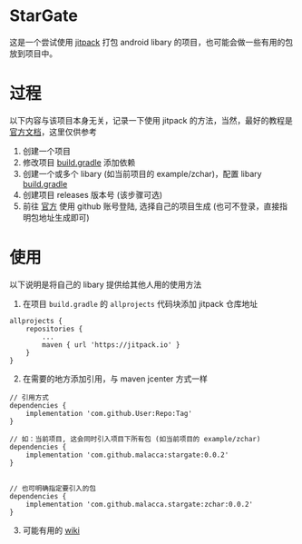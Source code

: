 # StarGate

这是一个尝试使用 [jitpack](https://jitpack.io/) 打包 android libary 的项目，也可能会做一些有用的包放到项目中。

# 过程

以下内容与该项目本身无关，记录一下使用 jitpack 的方法，当然，最好的教程是 [官方文档](https://jitpack.io/docs/)，这里仅供参考

1. 创建一个项目
2. 修改项目 [build.gradle](build.gradle#L12) 添加依赖
3. 创建一个或多个 libary (如当前项目的 example/zchar)，配置 libary [build.gradle](sample/build.gradle#L3)
4. 创建项目 releases 版本号 (该步骤可选)
5. 前往 [官方](https://jitpack.io/) 使用 github 账号登陆, 选择自己的项目生成 (也可不登录，直接指明包地址生成即可)


# 使用

以下说明是将自己的 libary 提供给其他人用的使用方法

1. 在项目 `build.gradle` 的 `allprojects` 代码块添加 jitpack 仓库地址

```
allprojects {
    repositories {
        ...
        maven { url 'https://jitpack.io' }
    }
}
```


2. 在需要的地方添加引用，与 maven jcenter 方式一样


```
// 引用方式
dependencies {
    implementation 'com.github.User:Repo:Tag'
}

// 如：当前项目, 这会同时引入项目下所有包 (如当前项目的 example/zchar)
dependencies {
    implementation 'com.github.malacca:stargate:0.0.2'
}


// 也可明确指定要引入的包
dependencies {
    implementation 'com.github.malacca.stargate:zchar:0.0.2'
}
```

3. 可能有用的 [wiki](./../../wiki)